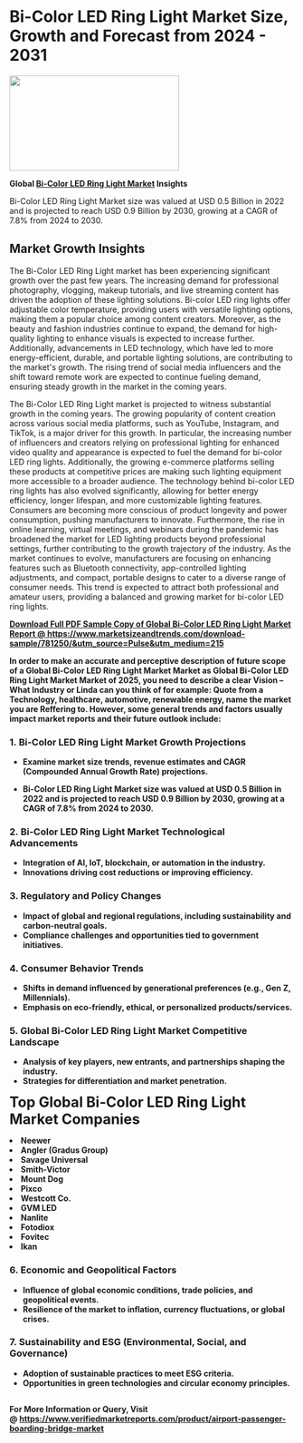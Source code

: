 <H1>Bi-Color LED Ring Light Market Size, Growth and Forecast from 2024 - 2031</H1><img class="aligncenter size-medium wp-image-584254" src="https://thirdeyenews.in/wp-content/uploads/2024/09/Global-Market-Research-300x168.jpeg" alt="" width="300" height="168" /><p><strong>Global&nbsp;<a href="https://www.marketsizeandtrends.com/download-sample/781250/&amp;utm_source=Pulse&amp;utm_medium=215">Bi-Color LED Ring Light Market</a> Insights</strong></p><p>Bi-Color LED Ring Light Market size was valued at USD 0.5 Billion in 2022 and is projected to reach USD 0.9 Billion by 2030, growing at a CAGR of 7.8% from 2024 to 2030.</p><p><h2>Market Growth Insights</h2> <p>The Bi-Color LED Ring Light market has been experiencing significant growth over the past few years. The increasing demand for professional photography, vlogging, makeup tutorials, and live streaming content has driven the adoption of these lighting solutions. Bi-color LED ring lights offer adjustable color temperature, providing users with versatile lighting options, making them a popular choice among content creators. Moreover, as the beauty and fashion industries continue to expand, the demand for high-quality lighting to enhance visuals is expected to increase further. Additionally, advancements in LED technology, which have led to more energy-efficient, durable, and portable lighting solutions, are contributing to the market's growth. The rising trend of social media influencers and the shift toward remote work are expected to continue fueling demand, ensuring steady growth in the market in the coming years.</p> <p><strong><a href="#"></a></strong></p> <p>The Bi-Color LED Ring Light market is projected to witness substantial growth in the coming years. The growing popularity of content creation across various social media platforms, such as YouTube, Instagram, and TikTok, is a major driver for this growth. In particular, the increasing number of influencers and creators relying on professional lighting for enhanced video quality and appearance is expected to fuel the demand for bi-color LED ring lights. Additionally, the growing e-commerce platforms selling these products at competitive prices are making such lighting equipment more accessible to a broader audience. The technology behind bi-color LED ring lights has also evolved significantly, allowing for better energy efficiency, longer lifespan, and more customizable lighting features. Consumers are becoming more conscious of product longevity and power consumption, pushing manufacturers to innovate. Furthermore, the rise in online learning, virtual meetings, and webinars during the pandemic has broadened the market for LED lighting products beyond professional settings, further contributing to the growth trajectory of the industry. As the market continues to evolve, manufacturers are focusing on enhancing features such as Bluetooth connectivity, app-controlled lighting adjustments, and compact, portable designs to cater to a diverse range of consumer needs. This trend is expected to attract both professional and amateur users, providing a balanced and growing market for bi-color LED ring lights.</p> <p><strong><a href="#"></p><p><span class=""><strong>Download Full PDF Sample Copy of Global Bi-Color LED Ring Light Market Report</strong> @ <a href="https://www.marketsizeandtrends.com/download-sample/781250/&amp;utm_source=Pulse&amp;utm_medium=215" target="_blank">https://www.marketsizeandtrends.com/download-sample/781250/&amp;utm_source=Pulse&amp;utm_medium=215</a></span></p><p>In order to make an accurate and perceptive description of future scope of a Global&nbsp;Bi-Color LED Ring Light Market Market as Global&nbsp;Bi-Color LED Ring Light Market Market of 2025, you need to describe a clear Vision &ndash; What Industry or Linda can you think of for example: Quote from a Technology, healthcare, automotive, renewable energy, name the market you are Reffering to. However, some general trends and factors usually impact market reports and their future outlook include:</p><h3>1.&nbsp;<strong>Bi-Color LED Ring Light Market Growth Projections</strong></h3><ul><li>Examine market size trends, revenue estimates and CAGR (Compounded Annual Growth Rate) projections.</li><li><p>Bi-Color LED Ring Light Market size was valued at USD 0.5 Billion in 2022 and is projected to reach USD 0.9 Billion by 2030, growing at a CAGR of 7.8% from 2024 to 2030.</p></li></ul><h3>2.&nbsp;<strong>Bi-Color LED Ring Light Market Technological Advancements</strong></h3><ul><li>Integration of AI, IoT, blockchain, or automation in the industry.</li><li>Innovations driving cost reductions or improving efficiency.</li></ul><h3>3.&nbsp;<strong>Regulatory and Policy Changes</strong></h3><ul><li>Impact of global and regional regulations, including sustainability and carbon-neutral goals.</li><li>Compliance challenges and opportunities tied to government initiatives.</li></ul><h3>4.&nbsp;<strong>Consumer Behavior Trends</strong></h3><ul><li>Shifts in demand influenced by generational preferences (e.g., Gen Z, Millennials).</li><li>Emphasis on eco-friendly, ethical, or personalized products/services.</li></ul><h3>5.&nbsp;<strong>Global Bi-Color LED Ring Light Market Competitive Landscape</strong></h3><ul><li>Analysis of key players, new entrants, and partnerships shaping the industry.</li><li>Strategies for differentiation and market penetration.</li></ul><p data-pm-slice="1 1 []"><span style="color: inherit; font-family: inherit; font-size: 25px;">Top Global Bi-Color LED Ring Light Market Companies</span></p><div class="" data-test-id=""><p><li>Neewer</li><li> Angler (Gradus Group)</li><li> Savage Universal</li><li> Smith-Victor</li><li> Mount Dog</li><li> Pixco</li><li> Westcott Co.</li><li> GVM LED</li><li> Nanlite</li><li> Fotodiox</li><li> Fovitec</li><li> Ikan</li></p></div><h3>6.&nbsp;<strong>Economic and Geopolitical Factors</strong></h3><ul><li>Influence of global economic conditions, trade policies, and geopolitical events.</li><li>Resilience of the market to inflation, currency fluctuations, or global crises.</li></ul><h3>7.&nbsp;<strong>Sustainability and ESG (Environmental, Social, and Governance)</strong></h3><ul><li>Adoption of sustainable practices to meet ESG criteria.</li><li>Opportunities in green technologies and circular economy principles.</li></ul><h2><strong style="font-size: 14px;">For More Information or Query, Visit @&nbsp;</strong><a style="background-color: #ffffff; font-size: 14px;" href="https://www.marketsizeandtrends.com/report/bi-color-led-ring-light-market/" target="_blank">https://www.verifiedmarketreports.com/product/airport-passenger-boarding-bridge-market</a></h2>
